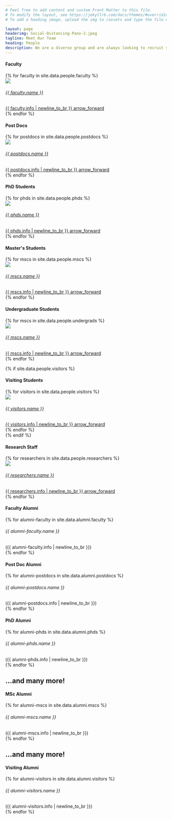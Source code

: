 ```yaml
---
# Feel free to add content and custom Front Matter to this file.
# To modify the layout, see https://jekyllrb.com/docs/themes/#overriding-theme-defaults
# To add a heading image, upload the img to /assets and type the file name + extension into "headerimg"

layout: page
headerimg: Social-Distancing-Pano-2.jpeg
tagline: Meet Our Team
heading: People
description: We are a diverse group and are always looking to recruit strong students, post-docs, and new faculty to join us.
---
```

<!-- .faculty -->
<div class="container">
    <h4>Faculty</h4>
</div>

<div class="container-fluid mb-5 px-4">
    <div class="row limitsize">
        {% for faculty in site.data.people.faculty %}
        <div class="card-deck mx-0 p-0 col-lg-4 col-md-6">
            <a href="{{ faculty.link }}" alt="View Personal Site"><div class="card rounded-0 m-1 profile">
                <div class="row px-3">
                    <div>
                        <img src="../../assets/images/profiles/{{ faculty.img }}">
                    </div>
                    <div class="col p-3 d-flex align-items-start flex-column">
                        <h6>
                            {{ faculty.name }}
                        </h6>
                        <span class="small">
                            {{ faculty.info | newline_to_br }}
                        </span>
                        <a class="mt-auto profile-link text-right ml-auto" href="{{ faculty.link }}">
                            <span class="material-icons">
                            arrow_forward
                            </span>
                        </a>
                    </div>
                </div>
            </div></a>
        </div>
        {% endfor %}
    </div>
</div>
<!-- /.faculty -->

<!-- .postdocs -->
<div class="container mt-4">
    <h4>Post Docs</h4>
</div>

<div class="container-fluid mb-5 px-4">
    <div class="row limitsize">
        {% for postdocs in site.data.people.postdocs %}
        <div class="card-deck mx-0 p-0 col-lg-4 col-md-6">
            <a href="{{ postdocs.link }}" alt="View Personal Site"><div class="card rounded-0 m-1 profile">
                <div class="row px-3">
                    <div>
                        <img src="../../assets/images/profiles/{{ postdocs.img }}">
                    </div>
                    <div class="col p-3 d-flex align-items-start flex-column">
                        <h6>
                            {{ postdocs.name }}
                        </h6>
                        <span class="small">
                            {{ postdocs.info | newline_to_br }}
                        </span>
                        <a class="mt-auto profile-link text-right ml-auto" href="{{ postdocs.link }}">
                            <span class="material-icons">
                            arrow_forward
                            </span>
                        </a>
                    </div>
                </div>
            </div></a>
        </div>
        {% endfor %}
    </div>
</div>
<!-- /.postdocs -->

<!-- .phds -->
<div class="container mt-4">
    <h4>PhD Students</h4>
</div>

<div class="container-fluid mb-5 px-4">
    <div class="row limitsize">
        {% for phds in site.data.people.phds %}
        <div class="card-deck mx-0 p-0 col-lg-4 col-md-6">
            <a href="{{ phds.link }}" alt="View Personal Site"><div class="card rounded-0 m-1 profile">
                <div class="row px-3">
                    <div>
                        <img src="../../assets/images/profiles/{{ phds.img }}">
                    </div>
                    <div class="col p-3 d-flex align-items-start flex-column">
                        <h6>
                            {{ phds.name }}
                        </h6>
                        <span class="small">
                            {{ phds.info | newline_to_br }}
                        </span>
                        <a class="mt-auto profile-link text-right ml-auto" href="{{ phds.link }}">
                            <span class="material-icons">
                            arrow_forward
                            </span>
                        </a>
                    </div>
                </div>
            </div></a>
        </div>
        {% endfor %}
    </div>
</div>
<!-- /.phds -->

<!-- .mscs -->
<div class="container mt-4">
    <h4>Master's Students</h4>
</div>

<div class="container-fluid mb-5 px-4">
    <div class="row limitsize">
        {% for mscs in site.data.people.mscs %}
        <div class="card-deck mx-0 p-0 col-lg-4 col-md-6">
            <a href="{{ mscs.link }}" alt="View Personal Site"><div class="card rounded-0 m-1 profile">
                <div class="row px-3">
                    <div>
                        <img src="../../assets/images/profiles/{{ mscs.img }}">
                    </div>
                    <div class="col p-3 d-flex align-items-start flex-column">
                        <h6>
                            {{ mscs.name }}
                        </h6>
                        <span class="small">
                            {{ mscs.info | newline_to_br }}
                        </span>
                        <a class="mt-auto profile-link text-right ml-auto" href="{{ mscs.link }}">
                            <span class="material-icons">
                            arrow_forward
                            </span>
                        </a>
                    </div>
                </div>
            </div></a>
        </div>
        {% endfor %}
    </div>
</div>
<!-- /.mscs -->

<!-- .undergrads -->
<div class="container mt-4">
    <h4>Undergraduate Students</h4>
</div>

<div class="container-fluid mb-5 px-4">
    <div class="row limitsize">
        {% for mscs in site.data.people.undergrads %}
        <div class="card-deck mx-0 p-0 col-lg-4 col-md-6">
            <a href="{{ mscs.link }}" alt="View Personal Site"><div class="card rounded-0 m-1 profile">
                <div class="row px-3">
                    <div>
                        <img src="../../assets/images/profiles/{{ mscs.img }}">
                    </div>
                    <div class="col p-3 d-flex align-items-start flex-column">
                        <h6>
                            {{ mscs.name }}
                        </h6>
                        <span class="small">
                            {{ mscs.info | newline_to_br }}
                        </span>
                        <a class="mt-auto profile-link text-right ml-auto" href="{{ mscs.link }}">
                            <span class="material-icons">
                            arrow_forward
                            </span>
                        </a>
                    </div>
                </div>
            </div></a>
        </div>
        {% endfor %}
    </div>
</div>
<!-- /.undergrads -->

<!-- .visiting students -->
{% if site.data.people.visitors %}
<div class="container mt-4">
    <h4>Visiting Students</h4>
</div>

<div class="container-fluid mb-5 px-4">
    <div class="row limitsize">
        {% for visitors in site.data.people.visitors %}
        <div class="card-deck mx-0 p-0 col-lg-4 col-md-6">
            <a href="{{ visitors.link }}" alt="View Personal Site"><div class="card rounded-0 m-1 profile">
                <div class="row px-3">
                    <div>
                        <img src="../../assets/images/profiles/{{ visitors.img }}">
                    </div>
                    <div class="col p-3 d-flex align-items-start flex-column">
                        <h6>
                            {{ visitors.name }}
                        </h6>
                        <span class="small">
                            {{ visitors.info | newline_to_br }}
                        </span>
                        <a class="mt-auto profile-link text-right ml-auto" href="{{ visitors.link }}">
                            <span class="material-icons">
                            arrow_forward
                            </span>
                        </a>
                    </div>
                </div>
            </div></a>
        </div>
        {% endfor %}
    </div>
</div>
{% endif %}
<!-- /.visiting students -->

<!-- .research staff -->
<div class="container mt-4">
    <h4>Research Staff</h4>
</div>

<div class="container-fluid mb-5 px-4">
    <div class="row limitsize">
        {% for researchers in site.data.people.researchers %}
        <div class="card-deck mx-0 p-0 col-lg-4 col-md-6">
            <a href="{{ researchers.link }}" alt="View Personal Site"><div class="card rounded-0 m-1 profile">
                <div class="row px-3">
                    <div>
                        <img src="../../assets/images/profiles/{{ researchers.img }}">
                    </div>
                    <div class="col p-3 d-flex align-items-start flex-column">
                        <h6>
                            {{ researchers.name }}
                        </h6>
                        <span class="small">
                            {{ researchers.info | newline_to_br }}
                        </span>
                        <a class="mt-auto profile-link text-right ml-auto" href="{{ researchers.link }}">
                            <span class="material-icons">
                            arrow_forward
                            </span>
                        </a>
                    </div>
                </div>
            </div></a>
        </div>
        {% endfor %}
    </div>
</div>
<!-- /.research staff -->

<!-- .alumni sections -->
<div class="container-fluid bg-gray py-5 px-0">
    <!-- .faculty alumni -->
    <div class="container mt-4">
        <h4>Faculty Alumni</h4>
    </div>
    <div class="container mt-4 mb-5">
        <div class="row">
            {% for alumni-faculty in site.data.alumni.faculty %}
            <div class="col-lg-4 col-6 mb-3">
                <h6>
                    {{ alumni-faculty.name }}
                </h6>
                <span class="alumni-subheading">
                    ({{ alumni-faculty.info | newline_to_br }})
                </span>
            </div>
            {% endfor %}
        </div>
    </div>
    <!-- /.faculty alumni -->
    <!-- .postdoc alumni -->
    <div class="container mt-4">
        <h4>Post Doc Alumni</h4>
    </div>
    <div class="container mt-4 mb-5">
        <div class="row">
            {% for alumni-postdocs in site.data.alumni.postdocs %}
            <div class="col-lg-4 col-6 mb-3">
                <h6>
                    {{ alumni-postdocs.name }}
                </h6>
                <span class="alumni-subheading">
                    ({{ alumni-postdocs.info | newline_to_br }})
                </span>
            </div>
            {% endfor %}
        </div>
    </div>
    <!-- /.postdoc alumni -->
    <!-- .phd alumni -->
    <div class="container mt-4">
        <h4>PhD Alumni</h4>
    </div>
    <div class="container mt-4 mb-5">
        <div class="row">
            {% for alumni-phds in site.data.alumni.phds %}
            <div class="col-lg-4 col-6 mb-3">
                <h6>
                    {{ alumni-phds.name }}
                </h6>
                <span class="alumni-subheading">
                    ({{ alumni-phds.info | newline_to_br }})
                </span>
            </div>
            {% endfor %}
        </div>
        <h2 class="mt-3 text-right alumni-accent">...and many more!</h2>
    </div>
    <!-- /.phd alumni -->
    <!-- .msc alumni -->
    <div class="container mt-4">
        <h4>MSc Alumni</h4>
    </div>
    <div class="container mt-4 mb-5">
        <div class="row">
            {% for alumni-mscs in site.data.alumni.mscs %}
            <div class="col-lg-4 col-6 mb-3">
                <h6>
                    {{ alumni-mscs.name }}
                </h6>
                <span class="alumni-subheading">
                    ({{ alumni-mscs.info | newline_to_br }})
                </span>
            </div>
            {% endfor %}
        </div>
        <h2 class="mt-3 text-right alumni-accent">...and many more!</h2>
    </div>
    <!-- /.msc alumni -->
    <!-- .visiting alumni -->
    <div class="container mt-4">
        <h4>Visiting Alumni</h4>
    </div>
    <div class="container mt-4">
        <div class="row">
            {% for alumni-visitors in site.data.alumni.visitors %}
            <div class="col-lg-4 col-6 mb-3">
                <h6>
                    {{ alumni-visitors.name }}
                </h6>
                <span class="alumni-subheading">
                    ({{ alumni-visitors.info | newline_to_br }})
                </span>
            </div>
            {% endfor %}
        </div>
    </div>
    <!-- /.postdoc alumni -->
</div>
<!-- /.alumni sections -->
